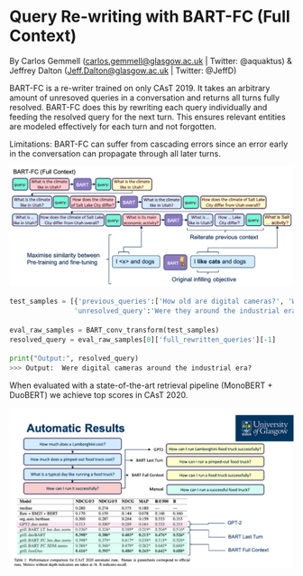# Query Re-writing with BART-FC (Full Context)
By Carlos Gemmell (carlos.gemmell@glasgow.ac.uk | Twitter: @aquaktus) & Jeffrey Dalton (Jeff.Dalton@glasgow.ac.uk | Twitter: @JeffD)


BART-FC is a re-writer trained on only CAsT 2019. It takes an arbitrary amount of unresoved queries in a conversation and returns all turns fully resolved. BART-FC does this by rewriting each query individually and feeding the resolved query for the next turn. This ensures relevant entities are modeled effectively for each turn and not forgotten.

Limitations: BART-FC can suffer from cascading errors since an error early in the conversation can propagate through all later turns. 

![BART](images/BART_feedback_rewriter.png)

```python
test_samples = [{'previous_queries':['How old are digital cameras?', 'Where were they invented?'],
                'unresolved_query':'Were they around the industrial era?'}]

eval_raw_samples = BART_conv_transform(test_samples)
resolved_query = eval_raw_samples[0]['full_rewritten_queries'][-1]

print("Output:", resolved_query)
>>> Output:  Were digital cameras around the industrial era?
```

When evaluated with a state-of-the-art retrieval pipeline (MonoBERT + DuoBERT) we achieve top scores in CAsT 2020.

![BART](images/BART_auto_scores.png)
